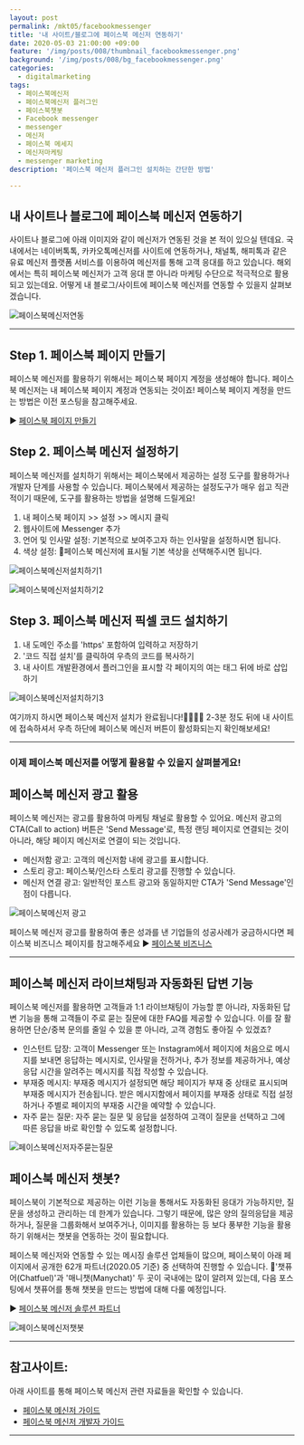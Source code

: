 ```yaml
---
layout: post
permalink: /mkt05/facebookmessenger
title: '내 사이트/블로그에 페이스북 메신저 연동하기'
date: 2020-05-03 21:00:00 +09:00
feature: '/img/posts/008/thumbnail_facebookmessenger.png'
background: '/img/posts/008/bg_facebookmessenger.png'
categories:
  - digitalmarketing
tags:
  - 페이스북메신저
  - 페이스북메신저 플러그인
  - 페이스북챗봇
  - Facebook messenger
  - messenger
  - 메신저
  - 페이스북 메세지
  - 메신저마케팅
  - messenger marketing
description: '페이스북 메신저 플러그인 설치하는 간단한 방법'

---
```


## 내 사이트나 블로그에 페이스북 메신저 연동하기
사이트나 블로그에 아래 이미지와 같이 메신저가 연동된 것을 본 적이 있으실 텐데요. 국내에서는 네이버톡톡, 카카오톡메신저를 사이트에 연동하거나, 채널톡, 해피톡과 같은 유료 메신저 플랫폼 서비스를 이용하여 메신저를 통해 고객 응대를 하고 있습니다. 해외에서는 특히 페이스북 메신저가 고객 응대 뿐 아니라 마케팅 수단으로 적극적으로 활용되고 있는데요. 어떻게 내 블로그/사이트에 페이스북 메신저를 연동할 수 있을지 살펴보겠습니다.

![페이스북메신저연동](/img/posts/008/01.png)

------

## Step 1. 페이스북 페이지 만들기
페이스북 메신저를 활용하기 위해서는 페이스북 페이지 계정을 생성해야 합니다. 페이스북 메신저는 내 페이스북 페이지 계정과 연동되는 것이죠!
페이스북 페이지 계정을 만드는 방법은 이전 포스팅을 참고해주세요.

 ▶ [페이스북 페이지 만들기](https://ayoungshin.com/mkt03/facebook/contentsmarketing "facebookpage")

## Step 2. 페이스북 메신저 설정하기
페이스북 메신저를 설치하기 위해서는 페이스북에서 제공하는 설정 도구를 활용하거나 개발자 단계를 사용할 수 있습니다. 페이스북에서 제공하는 설정도구가 매우 쉽고 직관적이기 때문에, 도구를 활용하는 방법을 설명해 드릴게요!

1. 내 페이스북 페이지 >> 설정 >> 메시지 클릭
2. 웹사이트에 Messenger 추가
3. 언어 및 인사말 설정: 기본적으로 보여주고자 하는 인사말을 설정하시면 됩니다.
4. 색상 설정: 페이스북 메신저에 표시될 기본 색상을 선택해주시면 됩니다.

![페이스북메신저설치하기1](/img/posts/008/02.png)


![페이스북메신저설치하기2](/img/posts/008/03.png)

## Step 3. 페이스북 메신저 픽셀 코드 설치하기
1. 내 도메인 주소를 'https' 포함하여 입력하고 저장하기
2. '코드 직접 설치'를 클릭하여 우측의 코드를 복사하기
3. 내 사이트 개발환경에서 플러그인을 표시할 각 페이지의 여는 <body> 태그 뒤에 바로 삽입하기

![페이스북메신저설치하기3](/img/posts/008/04.png)


여기까지 하시면 페이스북 메신저 설치가 완료됩니다!👏🏻👏🏻
2-3분 정도 뒤에 내 사이트에 접속하셔서 우측 하단에 페이스북 메신저 버튼이 활성화되는지 확인해보세요!

------
### 이제 페이스북 메신저를 어떻게 활용할 수 있을지 살펴볼게요!


## 페이스북 메신저 광고 활용
페이스북 메신저는 광고를 활용하여 마케팅 채널로 활용할 수 있어요. 메신저 광고의 CTA(Call to action) 버튼은 'Send Message'로, 특정 랜딩 페이지로 연결되는 것이 아니라, 해당 페이지 메신저로 연결이 되는 것입니다.
* 메신저함 광고: 고객의 메신저함 내에 광고를 표시합니다.
* 스토리 광고: 페이스북/인스타 스토리 광고를 진행할 수 있습니다.
* 메신저 연결 광고: 일반적인 포스트 광고와 동일하지만 CTA가 'Send Message'인점이 다릅니다.

![페이스북메신저 광고](/img/posts/008/07.png)

페이스북 메신저 광고를 활용하여 좋은 성과를 낸 기업들의 성공사례가 궁금하시다면 페이스북 비즈니스 페이지를 참고해주세요
 ▶ [페이스북 비즈니스](https://www.facebook.com/business/marketing/messenger "facebookbusiness")

------

## 페이스북 메신저 라이브채팅과 자동화된 답변 기능
페이스북 메신저를 활용하면 고객들과 1:1 라이브채팅이 가능할 뿐 아니라, 자동화된 답변 기능을 통해 고객들이 주로 묻는 질문에 대한 FAQ를 제공할 수 있습니다. 이를 잘 활용하면 단순/중복 문의를 줄일 수 있을 뿐 아니라, 고객 경험도 좋아질 수 있겠죠?

* 인스턴트 답장: 고객이 Messenger 또는 Instagram에서 페이지에 처음으로 메시지를 보내면 응답하는 메시지로, 인사말을 전하거나, 추가 정보를 제공하거나, 예상 응답 시간을 알려주는 메시지를 직접 작성할 수 있습니다.
* 부재중 메시지: 부재중 메시지가 설정되면 해당 페이지가 부재 중 상태로 표시되며 부재중 메시지가 전송됩니다. 받은 메시지함에서 페이지를 부재중 상태로 직접 설정하거나 주별로 페이지의 부재중 시간을 예약할 수 있습니다.
* 자주 묻는 질문: 자주 묻는 질문 및 응답을 설정하여 고객이 질문을 선택하고 그에 따른 응답을 바로 확인할 수 있도록 설정합니다.

![페이스북메신저자주묻는질문](/img/posts/008/06.png)

## 페이스북 메신저 챗봇?
페이스북이 기본적으로 제공하는 이런 기능을 통해서도 자동화된 응대가 가능하지만, 질문을 생성하고 관리하는 데 한계가 있습니다. 그렇기 때문에, 많은 양의 질의응답을 제공하거나, 질문을 그룹화해서 보여주거나, 이미지를 활용하는 등 보다 풍부한 기능을 활용하기 위해서는 챗봇을 연동하는 것이 필요합니다.

페이스북 메신저와 연동할 수 있는 메시징 솔루션 업체들이 많으며, 페이스북이 아래 페이지에서 공개한 62개 파트너(2020.05 기준) 중 선택하여 진행할 수 있습니다. '챗퓨어(Chatfuel)'과 '매니챗(Manychat)' 두 곳이 국내에는 많이 알려져 있는데, 다음 포스팅에서 챗퓨어를 통해 챗봇을 만드는 방법에 대해 다룰 예정입니다.

 ▶ [페이스북 메신저 솔루션 파트너](https://www.facebook.com/business/partner-directory/search?serviceModels=saas&platforms=messenger&solution_type=messaging&sort_by=alpha "facebookmessengersolutionpartner")

![페이스북메신저챗봇](/img/posts/008/08.png)

------

## 참고사이트:
아래 사이트를 통해 페이스북 메신저 관련 자료들을 확인할 수 있습니다.
* [페이스북 메신저 가이드](https://www.facebook.com/business/marketing/messenger "facebookmessengerguide")
* [페이스북 메신저 개발자 가이드](https://developers.facebook.com/docs/messenger-platform/?translation "facebookmessengerdeveloper")

------
